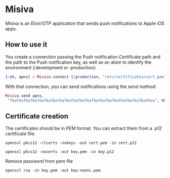 Misiva
======

Misiva is an Elixir/OTP application that sends push notifications to Apple iOS apps.

## How to use it
You create a connection passing the Push notification Certificate path and the path to the Push notification key, as well as an atom to identify the environment (:development or :production):

```elixir
{:ok, apns} = Misiva.connect {:production, "/etc/certificates/cert.pem", "/etc/certificates/key.pem"}
```

With that connection, you can send notifications using the *send* method:

```elixir
Misiva.send apns,
 "f6af6af6af6af6af6af6af6af6af6af6af6af6af6af6af6af6af6af6af6af6aa", %Misiva.ApnsMessage{alert: "Hi from Misiva"}
```

## Certificate creation
The certificates should be in *PEM* format. You can extract them from a *.p12* certificate file:


```
openssl pkcs12 -clcerts -nokeys -out cert.pem -in cert.p12

openssl pkcs12 -nocerts -out key.pem -in key.p12
```

Remove password from pem file

```
openssl rsa -in key.pem -out key-noenc.pem
```

